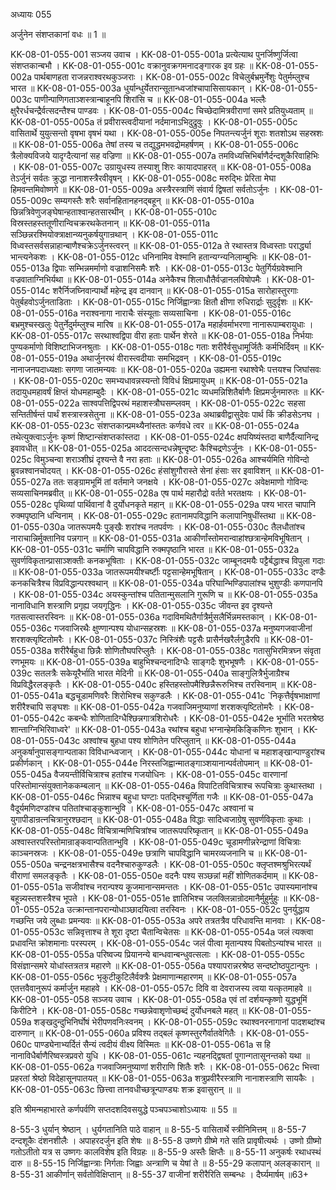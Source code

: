 अध्यायः 055

अर्जुनेन संशप्तकानां वधः ॥ 1 ॥

KK-08-01-055-001	सञ्जय उवाच ।
KK-08-01-055-001a	प्रत्येत्याथ पुनर्जिष्णुर्जित्वा संशप्तकान्बभौ ।
KK-08-01-055-001c	वक्रानुवक्रगमनादङ्गारक इव ग्रहः ॥
KK-08-01-055-002a	पार्थबाणहता राजन्नराश्वरथकुञ्जराः ।
KK-08-01-055-002c	विचेलुर्बभ्रमुर्नेशुः पेतुर्मम्लुश्च भारत ॥
KK-08-01-055-003a	धुर्यान्धुर्येतरान्सूतान्ध्वजांश्चापासिसायकान् ।
KK-08-01-055-003c	पाणीन्पाणिगताञ्शस्त्रान्बाहूनपि शिरांसि च ॥
KK-08-01-055-004a	भल्लैः क्षुरैरर्धचन्द्रैर्वत्सदन्तैश्च पाण्डवः ।
KK-08-01-055-004c	चिच्छेदामित्रवीराणां समरे प्रतियुध्यताम् ॥
KK-08-01-055-005a	तं प्रवीरास्त्वदीयानां नर्दमानाऽभिदुद्रुवुः ।
KK-08-01-055-005c	वासितार्थे युयुत्सन्तो वृषभा वृषभं यथा ।
KK-08-01-055-005e	निपतन्त्यर्जुनं शूराः शतशोऽथ सहस्रशः ॥
KK-08-01-055-006a	तेषां तस्य च तद्युद्धमभवद्रोमहर्षणम् ।
KK-08-01-055-006c	त्रैलोक्यविजये यादृग्दैत्यानां सह वज्रिणा ॥
KK-08-01-055-007a	तमविध्यत्त्रिभिर्बाणैर्दन्दशूकैरिवाहिभिः ।
KK-08-01-055-007c	उग्रायुधस्य तस्याशु शिरः कायादपाहरत् ॥
KK-08-01-055-008a	तेऽर्जुनं सर्वतः क्रुद्धा नानाशस्त्रैरवीवृषन् ।
KK-08-01-055-008c	मरुद्भिः प्रेरिता मेघा हिमवन्तमिवोष्णगे ॥
KK-08-01-055-009a	अस्त्रैरस्त्राणिं संवार्य द्विषतां सर्वतोऽर्जुनः ।
KK-08-01-055-009c	सम्यगस्तैः शरैः सर्वानहितानहनद्बहून् ॥
KK-08-01-055-010a	छिन्नत्रिवेणुजङ्घेषान्हताश्वान्हतसारथीन् ।
KK-08-01-055-010c	विस्रस्तहस्ततूणीरान्विचक्ररथकेतनान् ॥
KK-08-01-055-011a	सञ्छिन्नरश्मियोक्त्राक्षान्व्यनुकर्षयुगान्रथान् ।
KK-08-01-055-011c	विध्वस्तसर्वसन्नाहान्बाणैश्चक्रेऽर्जुनस्त्वरन् ॥
KK-08-01-055-012a	ते रथास्तत्र विध्वस्ताः परार्द्ध्या भान्त्यनेकशः ।
KK-08-01-055-012c	धनिनामिव वेश्मानि हतान्यग्न्यनिलाम्बुभिः ॥
KK-08-01-055-013a	द्विपाः सम्भिन्नमर्माणो वज्राशनिसमैः शरैः ।
KK-08-01-055-013c	पेतुर्गिर्यग्रवेश्मानि वज्रवाताग्निभिर्यथा ॥
KK-08-01-055-014a	अनेकैश्च शिलाधौतैर्वज्रानलविषोपमैः ।
KK-08-01-055-014c	शरैर्निजघ्निवान्पार्थो महेन्द्र इव दानवान् ॥
KK-08-01-055-015a	सारोहास्तुरगाः पेतुर्बहवोऽर्जुनताडिताः ।
KK-08-01-055-015c	निर्जिह्वान्त्राः क्षितौ क्षीणा रुधिरार्द्राः सुदुर्दृशः ॥
KK-08-01-055-016a	नराश्वनागा नाराचैः संस्यूताः सव्यसाचिना ।
KK-08-01-055-016c	बभ्रमुश्चस्खलुः पेतुर्नेदुर्मम्लुश्च मारिष ॥
KK-08-01-055-017a	महार्हवर्माभरणा नानारूपाम्बरायुधाः ।
KK-08-01-055-017c	सरथाश्वद्विपा वीरा हताः पार्थेन शेरते ॥
KK-08-01-055-018a	निर्भयाः पुण्यकर्माणो विशिष्टाभिजनश्रुताः ।
KK-08-01-055-018c	गताः शरीरैर्वसुधामूर्जितैः कर्मभिर्दिवम् ॥
KK-08-01-055-019a	अथार्जुनरथं वीरास्त्वदीयाः समभिद्रवन् ।
KK-08-01-055-019c	नानाजनपदाध्यक्षाः सगणा जातमन्यवः ॥
KK-08-01-055-020a	उह्यमना रथाश्वेभैः पत्तयश्च जिघांसवः ।
KK-08-01-055-020c	समभ्यधावन्नस्यन्तो विविधं क्षिप्रमायुधम् ॥
KK-08-01-055-021a	तदायुधमहावर्षं क्षिप्तं योधमहाम्बुदैः ।
KK-08-01-055-021c	व्यधमन्निशितैर्बाणैः क्षिप्रमर्जुनमारुतः ॥
KK-08-01-055-022a	साश्वपत्तिद्विपरथं महाशस्त्रौघसम्प्लवम् ।
KK-08-01-055-022c	सहसा सन्तितीर्षन्तं पार्थं शस्त्रास्त्रसेतुना ॥
KK-08-01-055-023a	अथाब्रवीद्वासुदेवः पार्थ किं क्रीडसेऽनघ ।
KK-08-01-055-023c	संशप्तकान्प्रमथ्यैनांस्ततः कर्णवधे त्वर ॥
KK-08-01-055-024a	तथेत्युक्त्वाऽर्जुनः कृष्णं शिष्टान्संशप्तकांस्तदा ।
KK-08-01-055-024c	क्षपयिष्यंस्तदा बाणैर्दैत्यानिन्द्र इवावधीत् ॥
KK-08-01-055-025a	आददत्सन्दधन्नेषून्दृष्टः कैश्चिद्रणेऽर्जुनः ।
KK-08-01-055-025c	विमुञ्चन्वा शराञ्शीघ्रं दृश्यन्ते वै नरा हताः ॥
KK-08-01-055-026a	आश्चर्यमिति गोविन्दो ब्रुवन्नश्वानचोदयत् ।
KK-08-01-055-026c	हंसांशुगौरास्ते सेनां हंसाः सर इवाविशन् ॥
KK-08-01-055-027a	ततः सङ्ग्रामभूमिं तां वर्तमाने जनक्षये ।
KK-08-01-055-027c	अवेक्षमाणो गोविन्दः सव्यसाचिनमब्रवीत् ॥
KK-08-01-055-028a	एष पार्थ महारौद्रो वर्तते भरतक्षयः ।
KK-08-01-055-028c	पृथिव्यां पार्थिवानां वै दुर्योधनकृते महान् ॥
KK-08-01-055-029a	पश्य भारत चापानि रुक्मपृष्ठानि धन्विनाम् ।
KK-08-01-055-029c	हतानामपविद्धानि कलापानिषुधींस्तथा ॥
KK-08-01-055-030a	जातरूपमयैः पुङ्खैः शरांश्च नतपर्वणः ।
KK-08-01-055-030c	तैलधौतांश्च नाराचान्निर्मुक्तानिव पन्नगान् ॥
KK-08-01-055-031a	आकीर्णांस्तोमरान्वाहांश्छत्रान्हेमविभूषितान् ।
KK-08-01-055-031c	चर्माणि चापविद्धानि रुक्मपृष्ठानि भारत ॥
KK-08-01-055-032a	सुवर्णविकृतान्प्रासाञ्शक्तीः कनकभूषिताः ।
KK-08-01-055-032c	जाम्बूनदमयैः पट्टैर्बद्धाश्च विपुला गदाः ॥
KK-08-01-055-033a	जातरूपमयीश्चर्ष्टीः पट्टसान्हेमभूषितान् ।
KK-08-01-055-033c	दण्डैः कनकचित्रैश्च विप्रविद्धान्परश्वथान् ॥
KK-08-01-055-034a	परिघान्भिण्डिपालांश्च भुशुण्डीः कणपानपि ।
KK-08-01-055-034c	अयस्कुन्तांश्च पतितान्मुसलानि गुरूणि च ॥
KK-08-01-055-035a	नानाविधानि शस्त्राणि प्रगृह्य जयगृद्धिनः ।
KK-08-01-055-035c	जीवन्त इव दृश्यन्ते गतसत्वास्तरस्विनः ॥
KK-08-01-055-036a	गदाविमथितैर्गात्रैर्मुसलैर्भिन्नमस्तकान् ।
KK-08-01-055-036c	गजवाजिरथैः क्षुण्णान्पश्य योधान्सहस्रशः ॥
KK-08-01-055-037a	मनुष्यगजवाजीनां शरशक्त्यृष्टितोमरैः ।
KK-08-01-055-037c	निस्त्रिंशैः पट्टसैः प्रासैर्नखरैर्लगुडैरपि ॥
KK-08-01-055-038a	शरीरैर्बहुधा छिन्नैः शोणितौघपरिप्लुतैः ।
KK-08-01-055-038c	गतासुभिरमित्रघ्न संवृता रणभूमयः ॥
KK-08-01-055-039a	बाहुभिश्चन्दनादिग्धैः साङ्गदैः शुभभूषणैः ।
KK-08-01-055-039c	सतलत्रैः सकेयूरैर्भाति भारत मेदिनी ॥
KK-08-01-055-040a	साङ्गुलित्रैर्भुजाग्रैश्च विप्रविद्धैरलङ्कृतैः ।
KK-08-01-055-040c	हस्तिहस्तोपमैश्छिन्नैरूरुभिश्च तरस्विनाम् ॥
KK-08-01-055-041a	बद्धचूडामणिवरैः शिरोभिश्च सकुण्डलैः ।
KK-08-01-055-041c	`निकृत्तैर्वृषभाक्षाणां शरीरैश्चापि सङ्घशः ॥
KK-08-01-055-042a	गजवाजिमनुष्याणां शरशक्त्यृष्टितोमरैः ।
KK-08-01-055-042c	कबन्धैः शोणितादिग्धैश्छिन्नगात्रशिरोधरैः ।
KK-08-01-055-042e	भूर्भाति भरतश्रेष्ठ शान्ताग्निभिरिवाध्वरे' ॥
KK-08-01-055-043a	रथांश्च बहुधा भग्नान्हेमकिङ्किणिनः शुभान् ।
KK-08-01-055-043c	अश्वांश्च बुहधा पश्य शोणितेन परिप्लुतान् ॥
KK-08-01-055-044a	अनुकर्षानुपासङ्गान्पताका विविधान्ध्वजान् ।
KK-08-01-055-044c	योधानां च महाशङ्खान्पाण्डुरांश्च प्रकीर्णकान् ।
KK-08-01-055-044e	निरस्तजिह्वान्मातङ्गाञ्शयानान्पर्वतोपमान् ॥
KK-08-01-055-045a	वैजयन्तीर्विचित्राश्च हतांश्च गजयोधिनः ।
KK-08-01-055-045c	वारणानां परिस्तोमान्संयुक्तानेककम्बलान् ॥
KK-08-01-055-046a	विपाटितविचित्राश्च रूपचित्राः कुथास्तथा ।
KK-08-01-055-046c	भिन्नाश्च बहुधा घण्टाः पतद्भिश्चूर्णिता गजैः ॥
KK-08-01-055-047a	वैदूर्यमणिदण्डांश्च पतितांश्चाङ्कुशान्भुवि ।
KK-08-01-055-047c	अश्वानां च युगापीडान्रत्नचित्रानुरश्छदान् ॥
KK-08-01-055-048a	विद्धाः सादिध्वजाग्रेषु सुवर्णविकृताः कुथाः ।
KK-08-01-055-048c	विचित्रान्मणिचित्रांश्च जातरूपपरिष्कृतान् ॥
KK-08-01-055-049a	अश्वास्तरपरिस्तोमान्राङ्कवान्पतितान्भुवि ।
KK-08-01-055-049c	चूडामणीन्नरेन्द्राणां विचित्राः काञ्चनस्रजः ।
KK-08-01-055-049e	छत्राणि चापविद्धानि चामरव्यजनानि च ॥
KK-08-01-055-050a	चन्द्रनक्षत्रभासैश्च वदनैश्चारुकुण्डलैः ।
KK-08-01-055-050c	क्लृप्तश्मश्रुभिरत्यर्थं वीराणां समलङ्कृतैः ।
KK-08-01-055-050e	वदनैः पश्य सञ्छन्नां महीं शोणितकर्दमाम् ॥
KK-08-01-055-051a	सजीवांश्च नरान्पश्य कूजमानान्समन्ततः ।
KK-08-01-055-051c	उपास्यमानांश्च बहून्न्यस्तशस्त्रैश्च भूपते ।
KK-08-01-055-051e	ज्ञातिभिश्च जलक्लिन्नान्रोदमानैर्मुहुर्मुहुः ॥
KK-08-01-055-052a	उत्क्रान्तानपरान्योधाञ्छादयित्वा तरस्विनः ।
KK-08-01-055-052c	पुनर्युद्धाय गच्छन्ति जये लुब्धाः प्रमन्यवः ॥
KK-08-01-055-053a	अपरे तत्रतत्रैव परिधावन्ति मानवाः ।
KK-08-01-055-053c	सन्निवृत्ताश्च ते शूरा दृष्टा चैतान्विचेतसः ॥
KK-08-01-055-054a	जलं त्यक्त्वा प्रधावन्ति क्रोशमानाः परस्परम् ।
KK-08-01-055-054c	जलं पीत्वा मृतान्पश्य पिबतोऽन्यांश्च भारत ॥
KK-08-01-055-055a	परिष्वज्य प्रियानन्ये बान्धवान्बन्धुवत्सलाः ।
KK-08-01-055-055c	विसंज्ञान्समरे योधांस्तत्रतत्र महारणे ॥
KK-08-01-055-056a	पश्यापरान्नरश्रेष्ठ सन्दष्टोष्ठपुटान्पुनः ।
KK-08-01-055-056c	भृकुटीकुटिलैर्वक्त्रैः प्रेक्षमाणान्महारणम् ॥
KK-08-01-055-057a	एतत्तवैवानुरूपं कर्मार्जुन महाहवे ।
KK-08-01-055-057c	दिवि वा देवराजस्य त्वया यत्कृतमाहवे ॥
KK-08-01-055-058	सञ्जय उवाच ।
KK-08-01-055-058a	एवं तां दर्शयन्कृष्णो युद्धभूमिं किरीटिने ।
KK-08-01-055-058c	गच्छन्नेवाशृणोच्छब्दं दुर्योधनबले महत् ॥
KK-08-01-055-059a	शङ्खदुन्दुभिनिर्घोषं भेरीपणवनिःस्वनम् ।
KK-08-01-055-059c	रथाश्वनरनागानां पादशब्दांश्च दारुणान् ॥
KK-08-01-055-060a	प्रविश्य तद्बलं कृष्णस्तुरगैर्वातवेगितैः ।
KK-08-01-055-060c	पाण्ड्येनाभ्यर्दितं सैन्यं त्वदीयं वीक्ष्य विस्मितः ॥
KK-08-01-055-061a	स हि नानाविधैर्बाणैरिष्वस्त्रप्रवरो युधि ।
KK-08-01-055-061c	न्यहनद्द्विषतां पूगान्गतासूनन्तको यथा ॥
KK-08-01-055-062a	गजवाजिमनुष्याणां शरीराणि शितैः शरैः ।
KK-08-01-055-062c	भित्त्वा प्रहरतां श्रेष्ठो विदेहासूनपातयत् ॥
KK-08-01-055-063a	शत्रुप्रवीरैरस्त्राणि नानाशस्त्राणि सायकैः ।
KK-08-01-055-063c	छित्त्वा तानवधीच्छत्रून्पाण्ड्यः शक्र इवासुरान् ॥ ॥

इति श्रीमन्महाभारते कर्णपर्वणि सप्तदशदिवसयुद्धे पञ्चपञ्चाशोऽध्यायः ॥ 55 ॥

8-55-3 धुर्यान् श्रेष्ठान् । धुर्यगतानिति पाठे वाहान् ॥ 8-55-5 वासितार्थे स्त्रीनिमित्तम् ॥ 8-55-7 दन्दशूकैः दंशनशीलैः । अपाहरदर्जुन इति शेषः ॥ 8-55-8 उष्णगे ग्रीष्मे गते सति प्रावृषीत्यर्थः । उष्णो ग्रीष्मो गतोऽतीतो यत्र स उष्णगः कालविशेष इति विग्रहः ॥ 8-55-9 अस्तैः क्षिप्तैः ॥ 8-55-11 अनुकर्षः रथाधस्थं दारु ॥ 8-55-15 निर्जिह्वान्त्राः निर्गताः जिह्वाः अन्त्राणि च येषां ते ॥ 8-55-29 कलापान् अलङ्कारान् ॥ 8-55-31 आकीर्णान् सर्वतोविक्षिप्तान् ॥ 8-55-37 वाजीनां शरीरैरिति सम्बन्धः । दैर्घ्यमार्षम् ॥63+
